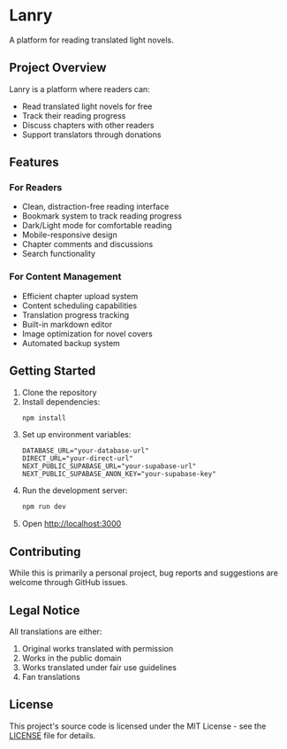 # Lanry

A platform for reading translated light novels.

## Project Overview

Lanry is a platform where readers can:
- Read translated light novels for free
- Track their reading progress
- Discuss chapters with other readers
- Support translators through donations

## Features

### For Readers
- Clean, distraction-free reading interface
- Bookmark system to track reading progress
- Dark/Light mode for comfortable reading
- Mobile-responsive design
- Chapter comments and discussions
- Search functionality

### For Content Management
- Efficient chapter upload system
- Content scheduling capabilities
- Translation progress tracking
- Built-in markdown editor
- Image optimization for novel covers
- Automated backup system

## Getting Started

1. Clone the repository
2. Install dependencies:
   ```bash
   npm install
   ```
3. Set up environment variables:
   ```env
   DATABASE_URL="your-database-url"
   DIRECT_URL="your-direct-url"
   NEXT_PUBLIC_SUPABASE_URL="your-supabase-url"
   NEXT_PUBLIC_SUPABASE_ANON_KEY="your-supabase-key"
   ```
4. Run the development server:
   ```bash
   npm run dev
   ```
5. Open [http://localhost:3000](http://localhost:3000)

## Contributing

While this is primarily a personal project, bug reports and suggestions are welcome through GitHub issues.

## Legal Notice

All translations are either:
1. Original works translated with permission
2. Works in the public domain
3. Works translated under fair use guidelines
4. Fan translations

## License

This project's source code is licensed under the MIT License - see the [LICENSE](LICENSE) file for details.
